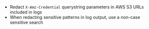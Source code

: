 - Redact `X-Amz-Credential` querystring parameters in AWS S3 URLs included in logs
- When redacting sensitive patterns in log output, use a non-case sensitive search
